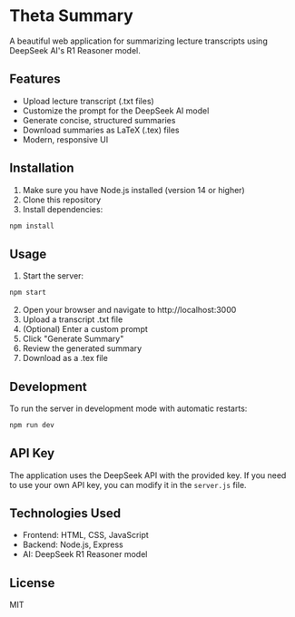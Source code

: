 # Theta Summary

A beautiful web application for summarizing lecture transcripts using DeepSeek AI's R1 Reasoner model.

## Features

- Upload lecture transcript (.txt files)
- Customize the prompt for the DeepSeek AI model
- Generate concise, structured summaries
- Download summaries as LaTeX (.tex) files
- Modern, responsive UI

## Installation

1. Make sure you have Node.js installed (version 14 or higher)
2. Clone this repository
3. Install dependencies:

```bash
npm install
```

## Usage

1. Start the server:

```bash
npm start
```

2. Open your browser and navigate to http://localhost:3000
3. Upload a transcript .txt file
4. (Optional) Enter a custom prompt
5. Click "Generate Summary"
6. Review the generated summary
7. Download as a .tex file

## Development

To run the server in development mode with automatic restarts:

```bash
npm run dev
```

## API Key

The application uses the DeepSeek API with the provided key. If you need to use your own API key, you can modify it in the `server.js` file.

## Technologies Used

- Frontend: HTML, CSS, JavaScript
- Backend: Node.js, Express
- AI: DeepSeek R1 Reasoner model

## License

MIT 